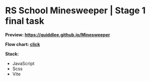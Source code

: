 # **RS School Minesweeper | Stage 1 final task**

**Preview: https://quiddlee.github.io/Minesweeper**

**Flow chart: [click](https://lucid.app/lucidchart/64cd34d6-a161-4f53-b81c-c1f2f6b79763/edit?invitationId=inv_9b65b4e6-0823-416f-9e06-2797049a8364)**

**Stack:**
- JavaScript
- Scss
- Vite
